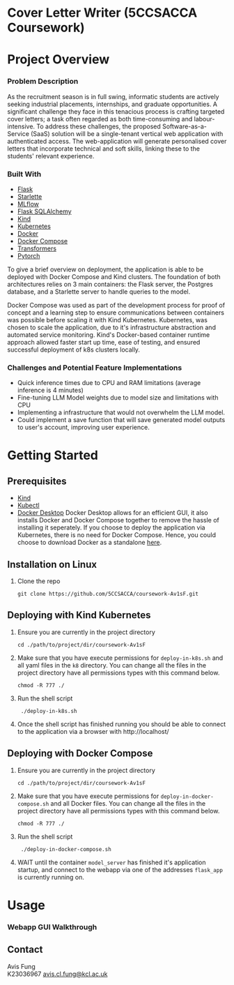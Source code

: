 # Cover Letter Writer (5CCSACCA Coursework)

# Project Overview
### Problem Description 
As the recruitment season is in full swing, informatic students are actively seeking industrial placements, internships, and graduate opportunities. A significant challenge they face in this tenacious process is crafting targeted cover letters; a task often regarded as both time-consuming and labour-intensive. To address these challenges, the proposed Software-as-a-Service (SaaS) solution will be a single-tenant vertical web application with authenticated access. The web-application will generate personalised cover letters that incorporate technical and soft skills, linking these to the students' relevant experience.  

### Built With
- [Flask](https://flask.palletsprojects.com/en/stable/)
- [Starlette](https://www.starlette.io/)
- [MLflow](https://mlflow.org/)
- [Flask SQLAlchemy](https://flask-sqlalchemy.readthedocs.io/en/stable/)
- [Kind](https://kind.sigs.k8s.io/)
- [Kubernetes](https://kubernetes.io/)
- [Docker](https://www.docker.com/)
- [Docker Compose](https://docs.docker.com/compose/)
- [Transformers](https://github.com/huggingface/transformers)
- [Pytorch](https://pytorch.org/)

To give a brief overview on deployment, the application is able to be deployed with Docker Compose and Kind clusters. The foundation of both architectures relies on 3 main containers: the Flask server, the Postgres database, and a Starlette server to handle queries to the model. 

Docker Compose was used as part of the development process for proof of concept and a learning step to ensure communications between containers was possible before scaling it with Kind Kubernetes. Kubernetes, was chosen to scale the application, due to it's infrastructure abstraction and automated service monitoring. Kind's Docker-based container runtime approach allowed faster start up time, ease of testing, and ensured successful deployment of k8s clusters locally. 

### Challenges and Potential Feature Implementations 
- Quick inference times due to CPU and RAM limitations (average inference is 4 minutes)
- Fine-tuning LLM Model weights due to model size and limitations with CPU 
- Implementing a infrastructure that would not overwhelm the LLM model. 
- Could implement a save function that will save generated model outputs to user's account, improving user experience. 

# Getting Started 
## Prerequisites 
- [Kind]("https://kind.sigs.k8s.io/docs/user/quick-start")
- [Kubectl]("https://kubernetes.io/docs/tasks/tools/")
- [Docker Desktop](https://www.docker.com/products/docker-desktop/)
  Docker Desktop allows for an efficient GUI, it also installs Docker and Docker Compose together to remove the hassle of installing it seperately. If you choose to deploy the application via Kubernetes, there is no need for Docker Compose. Hence, you could choose to download Docker as a standalone [here](https://docs.docker.com/engine/install/). 

## Installation on Linux 
1. Clone the repo 
   ```
   git clone https://github.com/5CCSACCA/coursework-Av1sF.git
   ```

## Deploying with Kind Kubernetes 
1. Ensure you are currently in the project directory 
   ```
   cd ./path/to/project/dir/coursework-Av1sF
   ```
2. Make sure that you have execute permissions for `deploy-in-k8s.sh` and all yaml files in the `k8` directory. You can change all the files in the project directory have all permissions types with this command below. 
   ```
   chmod -R 777 ./
   ```
3. Run the shell script 
   ```
    ./deploy-in-k8s.sh 
   ```
4. Once the shell script has finished running you should be able to connect to the application via a browser with http://localhost/ 

## Deploying with Docker Compose 
1. Ensure you are currently in the project directory 
   ```
   cd ./path/to/project/dir/coursework-Av1sF
   ```
2. Make sure that you have execute permissions for `deploy-in-docker-compose.sh` and all Docker files. You can change all the files in the project directory have all permissions types with this command below. 
   ```
   chmod -R 777 ./
   ```
3. Run the shell script 
   ```
    ./deploy-in-docker-compose.sh 
   ```
4. WAIT until the container `model_server` has finished it's application startup, and connect to the webapp via one of the addresses `flask_app` is currently running on. 

# Usage 
### Webapp GUI Walkthrough 


## Contact
Avis Fung  
K23036967 
avis.cl.fung@kcl.ac.uk 